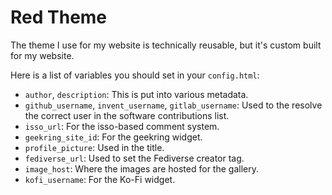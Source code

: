 # Red Theme

The theme I use for my website is technically reusable, but it's custom built for my website.

Here is a list of variables you should set in your `config.html`:
* `author`, `description`: This is put into various metadata.
* `github_username`, `invent_username`, `gitlab_username`: Used to the resolve the correct user in the software contributions list.
* `isso_url`: For the isso-based comment system.
* `geekring_site_id`: For the geekring widget.
* `profile_picture`: Used in the title.
* `fediverse_url`: Used to set the Fediverse creator tag.
* `image_host`: Where the images are hosted for the gallery.
* `kofi_username`: For the Ko-Fi widget.
